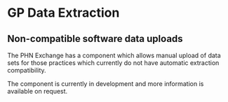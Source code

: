 # GP Data Extraction

## Non-compatible software data uploads

The PHN Exchange has a component which allows manual upload of data sets for those practices which currently do not have automatic extraction compatibility. 

The component is currently in development and more information is available on request.
